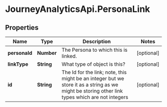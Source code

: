 # JourneyAnalyticsApi.PersonaLink

## Properties

Name | Type | Description | Notes
------------ | ------------- | ------------- | -------------
**personaId** | **Number** | The Persona to which this is linked. | [optional] 
**linkType** | **String** | What type of object is this? | [optional] 
**id** | **String** | The Id for the link; note, this might be an integer but we store it as a string as we might be storing other link types which are not integers | [optional] 


